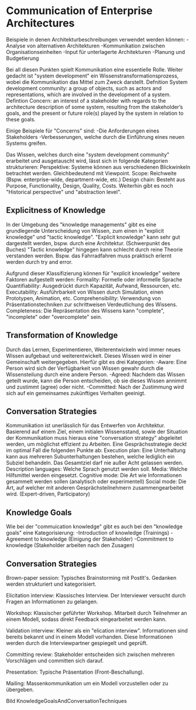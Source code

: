 # Communication of Enterprise Architectures
Beispiele in denen Architekturbeschreibungen verwendet werden können:
-Analyse von alternativen Architekturen
-Kommunikation zwischen Organisationseinheiten
-Input für unterlagerte Architekturen
-Planung und Budgetierung

Bei all diesen Punkten spielt Kommunikation eine essentielle Rolle. Weiter gedacht ist "system development" ein Wissenstransformationsprozess, wobei die Kommunikation das Mittel zum Zweck darstellt.
Defnition System development community: a group of objects, such as actors and representations, which are involved in the development of a system.
Defintion Concern: an interest of a stakeholder with regards to the architecture description of some system, resulting from the stakeholder’s goals, and the present or future role(s) played by the system in relation to these goals.

Einige Beispiele für "Concerns" sind:
-Die Anforderungen eines Stakeholders
-Verbesserungen, welche durch die Einführung eines neuen Systems greifen.

Das Wissen, welches durch eine "system development community" erarbeitet und ausgetauscht wird, lässt sich in folgende Kategorien strukturieren:
Perspektive: Systeme können aus verschiedenen Blickwinkeln betrachtet werden. Gleichbedeutend mit Viewpoint.
Scope: Reichweite (Bspw. enterprise-wide, department-wide, etc.)
Design chain: Besteht aus Purpose, Functionality, Design, Quality, Costs.
Weiterhin gibt es noch "Historical perspective" und "abstraction level".

## Explicitness of Knowledge
In der Umgebung des "knowledge managements" gibt es eine grundlegende Unterscheidung von Wissen, zum einen in "explicit knowledge" und "tactic knowledge".
"Explicit knowledge" kann sehr gut dargestellt werden, bspw. durch eine Architektur. (Schwerpunkt des Buches)
"Tactic knowledge" hingegen kann schlecht durch reine Theorie verstanden werden. Bspw. das Fahrradfahren muss praktisch erlernt werden durch try and error.

Aufgrund dieser Klassifizierung können für "explicit knowledge" weitere Faktoren aufgestellt werden:
Formality: Formelle oder informelle Sprache
Quantifiability: Ausgedrückt durch Kapazität, Aufwand, Ressourcen, etc.
Executability: Ausführbarkeit von Wissen durch Simulation, einen Prototypen, Animation, etc.
Comprehensibility: Verwendung von Präsentationstechniken zur schrittweisen Verdeutlichung des Wissens.
Completeness: Die Repräsentation des Wissens kann "complete", "incomplete" oder "overcomplete" sein.

## Transformation of Knowledge
Durch das Lernen, Experimentieren, Weiterentwickeln wird immer neues Wissen aufgebaut und weiterentwickelt.
Dieses Wissen wird in einer Gemeinschaft weitergegeben. Hierfür gibt es drei Kategorien:
-Aware: Eine Person wird sich der Verfügbarkeit von Wissen gewahr durch die Wissensteilung durch eine andere Person.
-Agreed: Nachdem das Wissen geteilt wurde, kann die Person entscheiden, ob sie dieses Wissen annimmt und zustimmt (agree) oder nicht.
-Committed: Nach der Zustimmung wird sich auf ein gemeinsames zukünftiges Verhalten geeinigt.

## Conversation Strategies
Kommunikation ist unerlässlich für das Entwerfen von Architektur. Basierend auf einem Ziel, einem initialen Wissensstand, sowie der Situation der Kommunikation muss hieraus eine "conversation strategy" abgeleitet werden, um möglichst effizient zu Arbeiten.
Eine Gesprächsstrategie deckt im optimal Fall die folgenden Punkte ab:
Execution plan: Eine Unterhaltung kann aus mehreren Subunterhaltungen bestehen, welche lediglich ein Subziel behandeln. Das Gesamtziel darf nie außer Acht gelassen werden.
Description languages: Welche Sprach genutzt werden soll.
Media: Welche Hilfsmittel werden eingesetzt.
Cognitive mode: Die Art wie Informationen gesammelt werden sollen (analytisch oder experimentell)
Social mode: Die Art, auf welcher mit anderen Gesprächsteilnehmern zusammengearbeitet wird. (Expert-driven, Participatory)

## Knowledge Goals
Wie bei der "commuication knowledge" gibt es auch bei den "knowledge goals" eine Kategorisierung:
-Introduction of knowledge (Trainings)
-Agreement to knowledge (Einigung der Stakeholder)
-Commitment to knowledge (Stakeholder arbeiten nach den Zusagen)

## Conversation Strategies
Brown-paper session:
Typisches Brainstorming mit PostIt's. Gedanken werden strukturiert und kategorisiert.

Elicitation interview:
Klassisches Interview. Der Interviewer versucht durch Fragen an Informationen zu gelangen.

Workshop:
Klassischer geführter Workshop. Mitarbeit durch Teilnehmer an einem Modell, sodass direkt Feedback eingearbeitet werden kann.

Validation interview:
Kleiner als ein "elication interview". Informationen sind bereits bekannt und in einem Modell vorhanden. Diese Informationen werden durch die Interviewpartner gespiegelt und geprüft.

Committing review:
Stakeholder entscheiden sich zwischen mehreren Vorschlägen und committen sich darauf.

Presentation:
Typische Präsentation (Front-Beschallung).

Mailing:
Massenkommunikation um ein Modell vorzustellen oder zu übergeben.

Bild KnowledgeGoalsAndConversationTechniques
